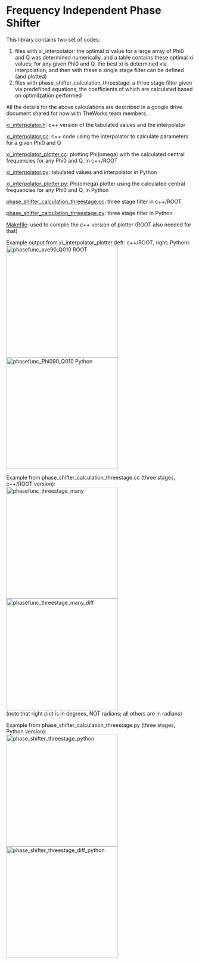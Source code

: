 # Frequency Independent Phase Shifter

This library contains two set of codes:
1. files with xi_interpolator: the optimal xi value for a large array of Phi0 and Q was determined numerically, and a table contains these optimal xi values; for any given Phi0 and Q, the best xi is determined via interpolation, and then with these a single stage filter can be defined (and plotted)
2. files with phase_shifter_calculation_threestage: a three stage filter given via predefined equations, the coefficients of which are calculated based on optimilzation performed

All the details for the above calculations are described in a google drive document shared for now with TheWorks team members.

<a href="https://github.com/theworksinstitute/fips/blob/main/xi_interpolator.h">xi_interpolator.h</a>:
c++ version of the tabulated values and the interpolator

<a href="https://github.com/theworksinstitute/fips/blob/main/xi_interpolator.cc">xi_interpolator.cc</a>:
c++ code using the interpolator to calculate parameters for a given Phi0 and Q

<a href="https://github.com/theworksinstitute/fips/blob/main/xi_interpolator_plotter.cc">xi_interpolator_plotter.cc</a>:
plotting Phi(omega) with the calculated central frequencies for any Phi0 and Q, in c++/ROOT

<a href="https://github.com/theworksinstitute/fips/blob/main/xi_interpolator.py">xi_interpolator.py</a>:
tabulated values and interpolator in Python

<a href="https://github.com/theworksinstitute/fips/blob/main/xi_interpolator_plotter.py">xi_interpolator_plotter.py</a>:
Phi(omega) plotter using the calculated central frequencies for any Phi0 and Q, in Python

<a href="https://github.com/theworksinstitute/fips/blob/main/phase_shifter_calculation_threestage.cc">phase_shifter_calculation_threestage.cc</a>:
three stage filter in c++/ROOT

<a href="https://github.com/theworksinstitute/fips/blob/main/phase_shifter_calculation_threestage.py">phase_shifter_calculation_threestage.py</a>:
three stage filter in Python

<a href="https://github.com/theworksinstitute/fips/blob/main/Makefile">Makefile</a>:
used to compile the c++ version of plotter (ROOT also needed for that)

Example output from xi_interpolator_plotter (left: c++/ROOT, right: Python):<br />
<img alt="phasefunc_ave90_Q010 ROOT" src="https://user-images.githubusercontent.com/38218165/212292835-16786a3e-7295-4877-a23a-87a9c098b24e.png" width=300 />
<img alt="phasefunc_Phi090_Q010 Python" src="https://user-images.githubusercontent.com/38218165/212292776-ea20eef9-a560-430b-934c-3dcbc3bb528f.png" width=300 />

Example from phase_shifter_calculation_threestage.cc (three stages, c++/ROOT version):<br />
<img alt="phasefunc_threestage_many" src="https://user-images.githubusercontent.com/38218165/207390031-d4a3d175-0bdf-4643-9915-e90e1704335d.png" width=300 />
<img alt="phasefunc_threestage_many_diff" src="https://user-images.githubusercontent.com/38218165/207390022-7b35021f-eb64-4b73-8322-7aa69893a8d7.png" width=300 /><br />
(note that right plot is in degrees, NOT radians; all others are in radians)

Example from phase_shifter_calculation_threestage.py (three stages, Python version):<br />
<img alt="phase_shifter_threestage_python" src="https://user-images.githubusercontent.com/38218165/209837680-87123765-c4f1-4c96-9bfb-6ad40fb2a566.png" width=300 />
<img alt="phase_shifter_threestage_diff_python" src="https://user-images.githubusercontent.com/38218165/209837682-ca78f4b8-2da0-4d10-9a21-86b185f4fbfa.png" width=300 />
